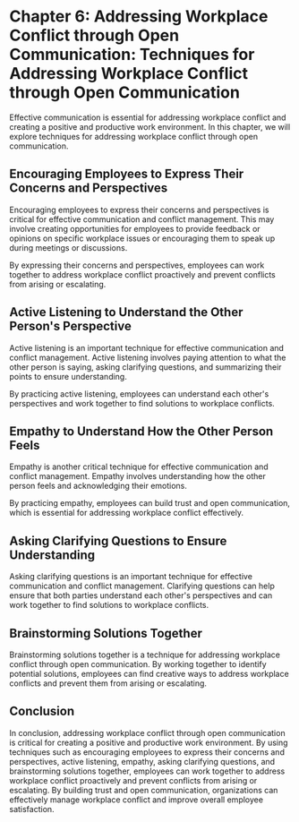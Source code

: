 Chapter 6: Addressing Workplace Conflict through Open Communication: Techniques for Addressing Workplace Conflict through Open Communication
============================================================================================================================================

Effective communication is essential for addressing workplace conflict and creating a positive and productive work environment. In this chapter, we will explore techniques for addressing workplace conflict through open communication.

Encouraging Employees to Express Their Concerns and Perspectives
----------------------------------------------------------------

Encouraging employees to express their concerns and perspectives is critical for effective communication and conflict management. This may involve creating opportunities for employees to provide feedback or opinions on specific workplace issues or encouraging them to speak up during meetings or discussions.

By expressing their concerns and perspectives, employees can work together to address workplace conflict proactively and prevent conflicts from arising or escalating.

Active Listening to Understand the Other Person's Perspective
-------------------------------------------------------------

Active listening is an important technique for effective communication and conflict management. Active listening involves paying attention to what the other person is saying, asking clarifying questions, and summarizing their points to ensure understanding.

By practicing active listening, employees can understand each other's perspectives and work together to find solutions to workplace conflicts.

Empathy to Understand How the Other Person Feels
------------------------------------------------

Empathy is another critical technique for effective communication and conflict management. Empathy involves understanding how the other person feels and acknowledging their emotions.

By practicing empathy, employees can build trust and open communication, which is essential for addressing workplace conflict effectively.

Asking Clarifying Questions to Ensure Understanding
---------------------------------------------------

Asking clarifying questions is an important technique for effective communication and conflict management. Clarifying questions can help ensure that both parties understand each other's perspectives and can work together to find solutions to workplace conflicts.

Brainstorming Solutions Together
--------------------------------

Brainstorming solutions together is a technique for addressing workplace conflict through open communication. By working together to identify potential solutions, employees can find creative ways to address workplace conflicts and prevent them from arising or escalating.

Conclusion
----------

In conclusion, addressing workplace conflict through open communication is critical for creating a positive and productive work environment. By using techniques such as encouraging employees to express their concerns and perspectives, active listening, empathy, asking clarifying questions, and brainstorming solutions together, employees can work together to address workplace conflict proactively and prevent conflicts from arising or escalating. By building trust and open communication, organizations can effectively manage workplace conflict and improve overall employee satisfaction.
